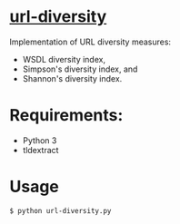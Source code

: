 # [url-diversity]()
Implementation of URL diversity measures:
* WSDL diversity index, 
* Simpson's diversity index, and 
* Shannon's diversity index.
# Requirements:
* Python 3
* tldextract
# Usage
```
$ python url-diversity.py
```